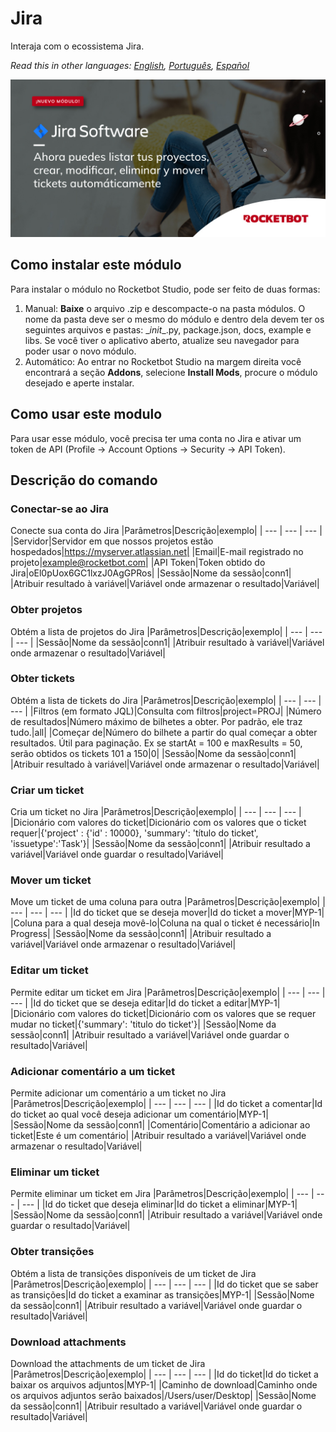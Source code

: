



# Jira
  
Interaja com o ecossistema Jira.  

*Read this in other languages: [English](Manual_Jira.md), [Português](Manual_Jira.pr.md), [Español](Manual_Jira.es.md)*
  
![banner](imgs/Banner_Jira.png)
## Como instalar este módulo
  
Para instalar o módulo no Rocketbot Studio, pode ser feito de duas formas:
1. Manual: __Baixe__ o arquivo .zip e descompacte-o na pasta módulos. O nome da pasta deve ser o mesmo do módulo e dentro dela devem ter os seguintes arquivos e pastas: \__init__.py, package.json, docs, example e libs. Se você tiver o aplicativo aberto, atualize seu navegador para poder usar o novo módulo.
2. Automático: Ao entrar no Rocketbot Studio na margem direita você encontrará a seção **Addons**, selecione **Install Mods**, procure o módulo desejado e aperte instalar.  




## Como usar este modulo

Para usar esse módulo, você precisa ter uma conta no Jira e ativar um token de API (Profile -> Account Options -> Security -> API Token).
## Descrição do comando

### Conectar-se ao Jira
  
Conecte sua conta do Jira
|Parâmetros|Descrição|exemplo|
| --- | --- | --- |
|Servidor|Servidor em que nossos projetos estão hospedados|https://myserver.atlassian.net|
|Email|E-mail registrado no projeto|example@rocketbot.com|
|API Token|Token obtido do Jira|oEl0pUox6GC1lxzJ0AgGPRos|
|Sessão|Nome da sessão|conn1|
|Atribuir resultado à variável|Variável onde armazenar o resultado|Variável|

### Obter projetos
  
Obtém a lista de projetos do Jira
|Parâmetros|Descrição|exemplo|
| --- | --- | --- |
|Sessão|Nome da sessão|conn1|
|Atribuir resultado à variável|Variável onde armazenar o resultado|Variável|

### Obter tickets
  
Obtém a lista de tickets do Jira
|Parâmetros|Descrição|exemplo|
| --- | --- | --- |
|Filtros (em formato JQL)|Consulta com filtros|project=PROJ|
|Número de resultados|Número máximo de bilhetes a obter. Por padrão, ele traz tudo.|all|
|Começar de|Número do bilhete a partir do qual começar a obter resultados. Útil para paginação. Ex se startAt = 100 e maxResults = 50, serão obtidos os tickets 101 a 150|0|
|Sessão|Nome da sessão|conn1|
|Atribuir resultado à variável|Variável onde armazenar o resultado|Variável|

### Criar um ticket
  
Cria um ticket no Jira
|Parâmetros|Descrição|exemplo|
| --- | --- | --- |
|Dicionário com valores do ticket|Dicionário com os valores que o ticket requer|{'project' : {'id' : 10000}, 'summary': 'título do ticket', 'issuetype':'Task'}|
|Sessão|Nome da sessão|conn1|
|Atribuir resultado a variável|Variável onde guardar o resultado|Variável|

### Mover um ticket
  
Move um ticket de uma coluna para outra
|Parâmetros|Descrição|exemplo|
| --- | --- | --- |
|Id do ticket que se deseja mover|Id do ticket a mover|MYP-1|
|Coluna para a qual deseja movê-lo|Coluna na qual o ticket é necessário|In Progress|
|Sessão|Nome da sessão|conn1|
|Atribuir resultado a variável|Variável onde armazenar o resultado|Variável|

### Editar um ticket
  
Permite editar um ticket em Jira
|Parâmetros|Descrição|exemplo|
| --- | --- | --- |
|Id do ticket que se deseja editar|Id do ticket a editar|MYP-1|
|Dicionário com valores do ticket|Dicionário com os valores que se requer mudar no ticket|{'summary': 'titulo do ticket'}|
|Sessão|Nome da sessão|conn1|
|Atribuir resultado a variável|Variável onde guardar o resultado|Variável|

### Adicionar comentário a um ticket
  
Permite adicionar um comentário a um ticket no Jira
|Parâmetros|Descrição|exemplo|
| --- | --- | --- |
|Id do ticket a comentar|Id do ticket ao qual você deseja adicionar um comentário|MYP-1|
|Sessão|Nome da sessão|conn1|
|Comentário|Comentário a adicionar ao ticket|Este é um comentário|
|Atribuir resultado a variável|Variável onde armazenar o resultado|Variável|

### Eliminar um ticket
  
Permite eliminar um ticket em Jira
|Parâmetros|Descrição|exemplo|
| --- | --- | --- |
|Id do ticket que deseja eliminar|Id do ticket a eliminar|MYP-1|
|Sessão|Nome da sessão|conn1|
|Atribuir resultado a variável|Variável onde guardar o resultado|Variável|

### Obter transições
  
Obtém a lista de transições disponíveis de um ticket de Jira
|Parâmetros|Descrição|exemplo|
| --- | --- | --- |
|Id do ticket que se saber as transições|Id do ticket a examinar as transições|MYP-1|
|Sessão|Nome da sessão|conn1|
|Atribuir resultado a variável|Variável onde guardar o resultado|Variável|

### Download attachments
  
Download the attachments de um ticket de Jira
|Parâmetros|Descrição|exemplo|
| --- | --- | --- |
|Id do ticket|Id do ticket a baixar os arquivos adjuntos|MYP-1|
|Caminho de download|Caminho onde os arquivos adjuntos serão baixados|/Users/user/Desktop|
|Sessão|Nome da sessão|conn1|
|Atribuir resultado a variável|Variável onde guardar o resultado|Variável|
